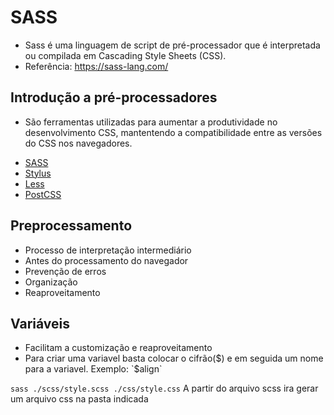 # SASS 
- Sass é uma linguagem de script de pré-processador que é interpretada ou compilada em Cascading Style Sheets (CSS). 
- Referência: https://sass-lang.com/
  
## Introdução a pré-processadores
- São ferramentas utilizadas para aumentar a produtividade no desenvolvimento CSS, mantentendo a compatibilidade entre as versões do CSS nos navegadores.

* [SASS](https://sass-lang.com/)
* [Stylus](https://stylus-lang.com/)
* [Less](https://lesscss.org/)
* [PostCSS](https://postcss.org/)

## Preprocessamento
- Processo de interpretação intermediário
- Antes do processamento do navegador
- Prevenção de erros
- Organização
- Reaproveitamento

## Variáveis
- Facilitam a customização e reaproveitamento
- Para criar uma variavel basta colocar o cifrão($) e em seguida um nome para a variavel. Exemplo: `$align`

`sass ./scss/style.scss ./css/style.css` A partir do arquivo scss ira gerar um arquivo css na pasta indicada